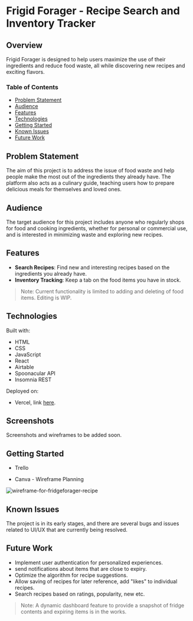 # Frigid Forager - Recipe Search and Inventory Tracker

## Overview

Frigid Forager is designed to help users maximize the use of their ingredients and reduce food waste, all while discovering new recipes and exciting flavors.

### Table of Contents

- [Problem Statement](#problem-statement)
- [Audience](#audience)
- [Features](#features)
- [Technologies](#technologies)
- [Getting Started](#getting-started)
- [Known Issues](#known-issues)
- [Future Work](#future-work)

## Problem Statement

The aim of this project is to address the issue of food waste and help people make the most out of the ingredients they already have. The platform also acts as a culinary guide, teaching users how to prepare delicious meals for themselves and loved ones.

## Audience

The target audience for this project includes anyone who regularly shops for food and cooking ingredients, whether for personal or commercial use, and is interested in minimizing waste and exploring new recipes.

## Features

- **Search Recipes**: Find new and interesting recipes based on the ingredients you already have.
- **Inventory Tracking**: Keep a tab on the food items you have in stock. 
> Note: Current functionality is limited to adding and deleting of food items. Editing is WIP.

## Technologies

Built with:
* HTML
* CSS
* JavaScript
* React
* Airtable
* Spoonacular API
* Insomnia REST

Deployed on:
- Vercel, link <a href="https://frigid-forager.vercel.app/">here</a>.

## Screenshots

Screenshots and wireframes to be added soon.

## Getting Started

* Trello

* Canva - Wireframe Planning

![wireframe-for-fridgeforager-recipe](https://github.com/darylcty/FrigidForager/assets/124702698/14cae9b0-be42-4a5c-80ff-aa14be722521)

## Known Issues

The project is in its early stages, and there are several bugs and issues related to UI/UX that are currently being resolved.

## Future Work

- Implement user authentication for personalized experiences.
- send notifications about items that are close to expiry.
- Optimize the algorithm for recipe suggestions.
- Allow saving of recipes for later reference, add "likes" to individual recipes.
- Search recipes based on ratings, popularity, new etc.

> Note: A dynamic dashboard feature to provide a snapshot of fridge contents and expiring items is in the works.

